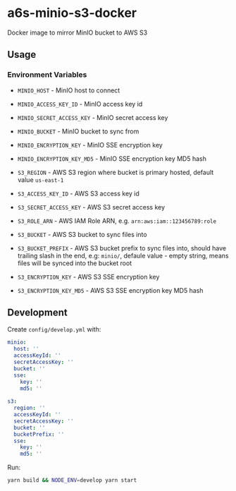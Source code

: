 # a6s-minio-s3-docker

Docker image to mirror MinIO bucket to AWS S3

## Usage

### Environment Variables

- `MINIO_HOST` - MinIO host to connect
- `MINIO_ACCESS_KEY_ID` - MinIO access key id
- `MINIO_SECRET_ACCESS_KEY` - MinIO secret access key 
- `MINIO_BUCKET` - MinIO bucket to sync from
- `MINIO_ENCRYPTION_KEY` - MinIO SSE encryption key
- `MINIO_ENCRYPTION_KEY_MD5` - MinIO SSE encryption key MD5 hash

- `S3_REGION` - AWS S3 region where bucket is primary hosted, default value `us-east-1`
- `S3_ACCESS_KEY_ID` - AWS S3 access key id
- `S3_SECRET_ACCESS_KEY` - AWS S3 secret access key 
- `S3_ROLE_ARN` - AWS IAM Role ARN, e.g. `arn:aws:iam::123456789:role` 
- `S3_BUCKET` - AWS S3 bucket to sync files into
- `S3_BUCKET_PREFIX` - AWS S3 bucket prefix to sync files into, should have trailing slash in the end, e.g: `minio/`, defaule value - empty string, means files will be synced into the bucket root
- `S3_ENCRYPTION_KEY` - AWS S3 SSE encryption key
- `S3_ENCRYPTION_KEY_MD5` - AWS S3 SSE encryption key MD5 hash

## Development

Create `config/develop.yml` with:

```yaml
minio: 
  host: ''
  accessKeyId: ''
  secretAccessKey: ''
  bucket: ''
  sse: 
    key: ''
    md5: ''
        
s3: 
  region: ''
  accessKeyId: ''
  secretAccessKey: ''
  bucket: ''
  bucketPrefix: ''
  sse: 
    key: ''
    md5: ''
```

Run:

```bash
yarn build && NODE_ENV=develop yarn start
```